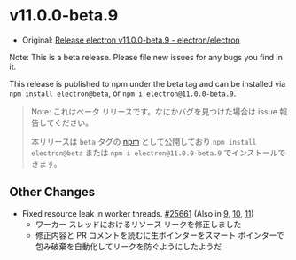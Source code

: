 # v11.0.0-beta.9

- Original: [Release electron v11.0.0-beta.9 - electron/electron](https://github.com/electron/electron/releases/tag/v11.0.0-beta.9)

Note: This is a beta release. Please file new issues for any bugs you find in it.

This release is published to npm under the beta tag and can be installed via `npm install electron@beta`, or `npm i electron@11.0.0-beta.9`.

> Note: これはベータ リリースです。なにかバグを見つけた場合は issue 報告してください。
>
> 本リリースは `beta` タグの [npm](https://www.npmjs.com/package/electron) として公開しており `npm install electron@beta` または `npm i electron@11.0.0-beta.9` でインストールできます。

## Other Changes

- Fixed resource leak in worker threads. [#25661](https://github.com/electron/electron/pull/25661) (Also in [9](https://github.com/electron/electron/pull/25663), [10](https://github.com/electron/electron/pull/25662), [11](https://github.com/electron/electron/pull/25661))
  - ワーカー スレッドにおけるリソース リークを修正しました
  - 修正内容と PR コメントを読むに生ポインターをスマート ポインターで包み破棄を自動化してリークを防ぐようにしたようだ
